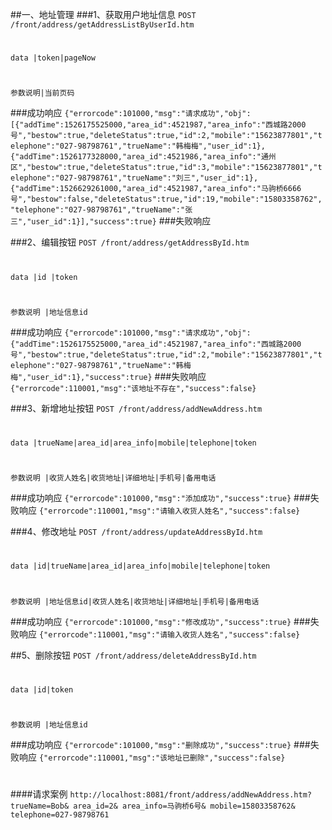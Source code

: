 ##一、地址管理
###1、获取用户地址信息
```POST /front/address/getAddressListByUserId.htm```
#
```data |token|pageNow```
#
```参数说明|当前页码```

###成功响应
    `{"errorcode":101000,"msg":"请求成功","obj":[{"addTime":1526175525000,"area_id":4521987,"area_info":"西城路2000号","bestow":true,"deleteStatus":true,"id":2,"mobile":"15623877801","telephone":"027-98798761","trueName":"韩梅梅","user_id":1},{"addTime":1526177328000,"area_id":4521986,"area_info":"通州区","bestow":true,"deleteStatus":true,"id":3,"mobile":"15623877801","telephone":"027-98798761","trueName":"刘三","user_id":1},{"addTime":1526629261000,"area_id":4521987,"area_info":"马驹桥6666号","bestow":false,"deleteStatus":true,"id":19,"mobile":"15803358762","telephone":"027-98798761","trueName":"张三","user_id":1}],"success":true}`
###失败响应
  
     
###2、编辑按钮
```POST /front/address/getAddressById.htm```
#
```data |id |token```
#
```参数说明 |地址信息id ```

###成功响应
    `{"errorcode":101000,"msg":"请求成功","obj":{"addTime":1526175525000,"area_id":4521987,"area_info":"西城路2000号","bestow":true,"deleteStatus":true,"id":2,"mobile":"15623877801","telephone":"027-98798761","trueName":"韩梅梅","user_id":1},"success":true}`
###失败响应
	`{"errorcode":110001,"msg":"该地址不存在","success":false}`
   
###3、新增地址按钮
```POST /front/address/addNewAddress.htm```
#
```data |trueName|area_id|area_info|mobile|telephone|token ```
#
```参数说明 |收货人姓名|收货地址|详细地址|手机号|备用电话 ```

###成功响应
    `{"errorcode":101000,"msg":"添加成功","success":true}`
###失败响应
    `{"errorcode":110001,"msg":"请输入收货人姓名","success":false}`

###4、修改地址
```POST /front/address/updateAddressById.htm```
#
```data |id|trueName|area_id|area_info|mobile|telephone|token ```

#
```参数说明 |地址信息id|收货人姓名|收货地址|详细地址|手机号|备用电话```

###成功响应
    `{"errorcode":101000,"msg":"修改成功","success":true}`
###失败响应
    `{"errorcode":110001,"msg":"请输入收货人姓名","success":false}`


##5、删除按钮
```POST /front/address/deleteAddressById.htm```
#
```data |id|token ```
#
```参数说明 |地址信息id ```

###成功响应
    `{"errorcode":101000,"msg":"删除成功","success":true}`
###失败响应
    `{"errorcode":110001,"msg":"该地址已删除","success":false}`
#
####请求案例
    `http://localhost:8081/front/address/addNewAddress.htm?trueName=Bob&
	area_id=2&
	area_info=马驹桥6号&
	mobile=15803358762&
	telephone=027-98798761`


